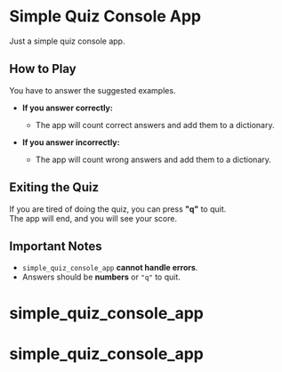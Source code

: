 # Simple Quiz Console App

Just a simple quiz console app.

## How to Play

You have to answer the suggested examples.

- **If you answer correctly:**  
  - The app will count correct answers and add them to a dictionary.

- **If you answer incorrectly:**  
  - The app will count wrong answers and add them to a dictionary.

## Exiting the Quiz

If you are tired of doing the quiz, you can press **"q"** to quit.  
The app will end, and you will see your score.

## Important Notes

- `simple_quiz_console_app` **cannot handle errors**.  
- Answers should be **numbers** or `"q"` to quit.


# simple_quiz_console_app
# simple_quiz_console_app
